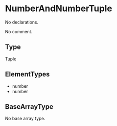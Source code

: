 # NumberAndNumberTuple

No declarations.

No comment.

## Type

Tuple

## ElementTypes

* number
* number

## BaseArrayType

No base array type.
